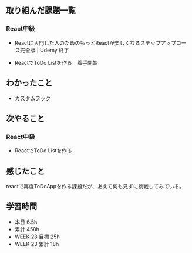 ## 取り組んだ課題一覧 
 ### React中級
 - Reactに入門した人のためのもっとReactが楽しくなるステップアップコース完全版 | Udemy  終了

 - ReactでToDo Listを作る　着手開始

 ## わかったこと 
 - カスタムフック    


 ## 次やること
 ### React中級
 - ReactでToDo Listを作る



 ## 感じたこと 
reactで再度ToDoAppを作る課題だが、あえて何も見ずに挑戦してみている。

 ## 学習時間 
 - 本日 6.5h 
 - 累計 458h 
 - WEEK 23 目標 25h 
 - WEEK 23 累計 18h
